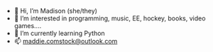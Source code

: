 - 👋 Hi, I’m Madison (she/they)
- 👀 I’m interested in programming, music, EE, hockey, books, video games....
- 🌱 I’m currently learning Python
- 📫 maddie.comstock@outlook.com 

<!---
mangolacroix/mangolacroix is a ✨ special ✨ repository because its `README.md` (this file) appears on your GitHub profile.
You can click the Preview link to take a look at your changes.
--->
